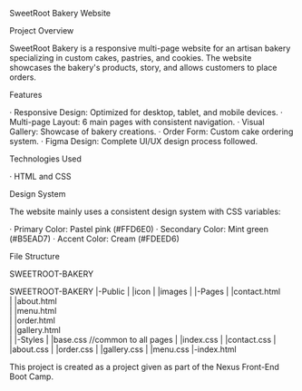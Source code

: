 SweetRoot Bakery Website

Project Overview

SweetRoot Bakery is a responsive multi-page website for an artisan bakery specializing in custom cakes, pastries, and cookies. The website showcases the bakery's products, story, and allows customers to place orders.

Features

· Responsive Design: Optimized for desktop, tablet, and mobile devices.
· Multi-page Layout: 6 main pages with consistent navigation.
· Visual Gallery: Showcase of bakery creations.
· Order Form: Custom cake ordering system.
· Figma Design: Complete UI/UX design process followed.


Technologies Used

· HTML and CSS 

Design System

The website  mainly uses a consistent design system with CSS variables:

· Primary Color: Pastel pink (#FFD6E0)
· Secondary Color: Mint green (#B5EAD7)
· Accent Color: Cream (#FDEED6)


File Structure

SWEETROOT-BAKERY

SWEETROOT-BAKERY
    |-Public
    |    |icon
    |    |images
    |
    |-Pages
    |   |contact.html  
    |   |about.html  
    |   |menu.html  
    |   |order.html  
    |   |gallery.html  
    |
    |-Styles
    |   |base.css //common to all pages 
    |   |index.css
    |   |contact.css
    |   |about.css
    |   |order.css
    |   |gallery.css
    |   |menu.css
    |-index.html   

This project is created as a project given as part of the Nexus Front-End Boot Camp.